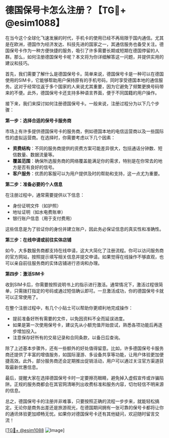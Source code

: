 # 德国保号卡怎么注册？【TG💪+ @esim1088】

在当今这个全球化飞速发展的时代，手机卡的使用已经不再局限于国内通信。尤其是在欧洲，德国作为经济发达、科技先进的国家之一，其通信服务也备受关注。德国保号卡作为一种方便快捷的服务，吸引了许多需要长期或短期在德国停留的人群。那么，如何注册德国保号卡呢？本文将为你详细解答这一问题，并提供实用的建议和技巧。

首先，我们需要了解什么是德国保号卡。简单来说，德国保号卡是一种可以在德国使用的SIM卡，它能够帮助用户保持原有的手机号码，同时享受德国本地的通信服务。这对于经常往返于多个国家的人来说尤其重要，因为它避免了频繁更换号码带来的不便。此外，德国保号卡还支持多种语言界面，便于不同国籍的用户操作。

接下来，我们来探讨如何注册德国保号卡。一般来说，注册过程分为以下几个步骤：

**第一步：选择合适的保号卡服务商**

市场上有许多提供德国保号卡的服务商，例如德国本地的电信运营商以及一些国际性的虚拟运营商。在选择时，你需要考虑以下几个因素：
- **资费结构**：不同的服务商提供的资费方案可能差异很大，包括通话分钟数、短信数量、数据流量等。
- **覆盖范围**：确保所选服务商的网络覆盖能满足你的需求，特别是在你常去的地方是否有良好的信号。
- **客户服务**：优质的客服可以为用户提供及时的帮助和支持，这一点尤为重要。

**第二步：准备必要的个人信息**

在注册过程中，通常需要提供以下信息：
- 身份证明文件（如护照）
- 地址证明（如水电费账单）
- 银行账户信息（用于支付费用）

这些信息是为了验证你的身份并建立账户，因此务必保证信息的真实性和准确性。

**第三步：在线申请或前往实体店铺**

如今，大多数服务商都支持在线申请，这大大简化了注册流程。你可以访问服务商的官方网站，按照提示填写相关信息并提交申请。如果觉得在线操作不够直观，也可以亲自前往服务商的实体店铺进行咨询和办理。

**第四步：激活SIM卡**

收到SIM卡后，你需要按照说明书上的指示进行激活。通常情况下，激活过程很简单，只需拨打指定的号码或通过短信确认即可。一旦激活成功，你的德国保号卡就可以正常使用了。

在整个注册过程中，有几个小贴士可以帮助你更顺利地完成操作：
- 提前准备好所有需要的文件，以免因资料不全而延误进度。
- 如果是第一次使用保号卡，建议先从小额充值开始尝试，熟悉各项功能后再逐步增加投入。
- 注意保存好所有的交易记录和合同条款，以备日后查询。

除了上述基本步骤外，还有一些额外的好处值得留意。比如，许多德国保号卡服务商还提供了丰富的增值服务，如国际漫游、多设备共享等功能，让用户体验更加便捷高效。此外，部分服务商还会定期推出促销活动，用户可以通过关注官方渠道获取最新优惠信息。

最后，提醒大家在选择德国保号卡时一定要擦亮眼睛，避免掉入虚假宣传或诈骗陷阱。正规的服务商都会在其官网清晰列出收费标准和服务内容，切勿轻信不明来源的信息。

总之，德国保号卡的注册并非难事，只要按照正确的流程一步步来，就能轻松搞定。无论你是商务出差还是旅游观光，在德国期间拥有一张可靠的保号卡都将让你的通讯体验更加顺畅无忧。如果你对德国保号卡还有其他疑问，欢迎随时留言交流！

[[TG💪+ @esim1088](https://t.me/s/esim1088) ![Image](https://i.postimg.cc/4NQfJmqS/Snipaste-2025-05-13-00-14-12.png)]